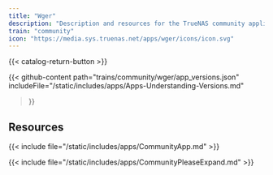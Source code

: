 ```yaml
---
title: "Wger"
description: "Description and resources for the TrueNAS community application called Wger."
train: "community"
icon: "https://media.sys.truenas.net/apps/wger/icons/icon.svg"
---
```


{{< catalog-return-button >}}

{{< github-content 
    path="trains/community/wger/app_versions.json"
    includeFile="/static/includes/apps/Apps-Understanding-Versions.md"
>}}

## Resources

{{< include file="/static/includes/apps/CommunityApp.md" >}}

{{< include file="/static/includes/apps/CommunityPleaseExpand.md" >}}
